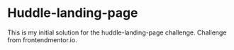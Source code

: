# Huddle-landing-page

This is my initial solution for the huddle-landing-page challenge. Challenge from frontendmentor.io.
